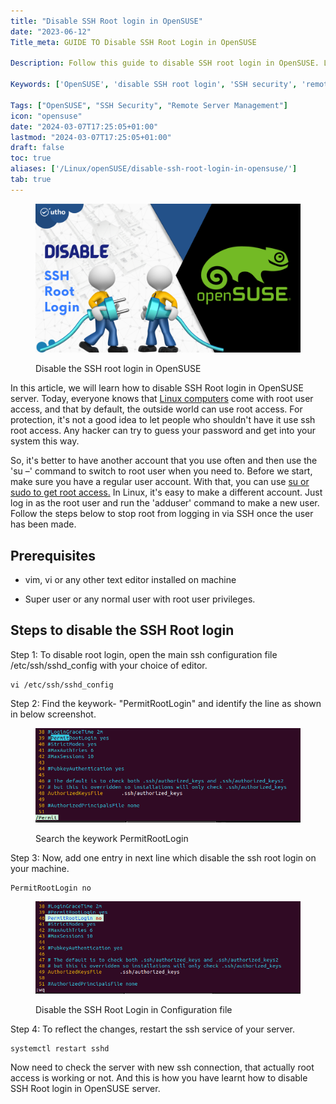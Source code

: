```yaml
---
title: "Disable SSH Root login in OpenSUSE"
date: "2023-06-12"
Title_meta: GUIDE TO Disable SSH Root Login in OpenSUSE

Description: Follow this guide to disable SSH root login in OpenSUSE. Learn how to enhance security by preventing direct root access via SSH, ensuring safer remote server management practices on your OpenSUSE system.

Keywords: ['OpenSUSE', 'disable SSH root login', 'SSH security', 'remote server management']

Tags: ["OpenSUSE", "SSH Security", "Remote Server Management"]
icon: "opensuse"
date: "2024-03-07T17:25:05+01:00"
lastmod: "2024-03-07T17:25:05+01:00" 
draft: false
toc: true
aliases: ['/Linux/openSUSE/disable-ssh-root-login-in-opensuse/']
tab: true
---
```


<figure>

![Disable the SSH root login in OpenSUSE](images/Disable-the-SSH-root-login-in-OpenSUSE.png)

<figcaption>

Disable the SSH root login in OpenSUSE

</figcaption>

</figure>

In this article, we will learn how to disable SSH Root login in OpenSUSE server. Today, everyone knows that [Linux computers](https://www.google.com/url?sa=t&rct=j&q=&esrc=s&source=web&cd=&cad=rja&uact=8&ved=2ahUKEwj_17O3pr3_AhVFSGwGHZpAAZsQFnoECBwQAQ&url=https%3A%2F%2Fwww.linux.org%2F&usg=AOvVaw0OoiTmQ34Do398976duTL0) come with root user access, and that by default, the outside world can use root access. For protection, it's not a good idea to let people who shouldn't have it use ssh root access. Any hacker can try to guess your password and get into your system this way.

So, it's better to have another account that you use often and then use the 'su –' command to switch to root user when you need to. Before we start, make sure you have a regular user account. With that, you can use [su or sudo to get root access.](https://utho.com/docs/tutorial/how-to-add-user-to-sudoers-or-sudo-group-in-centos-7-support-internal/) In Linux, it's easy to make a different account. Just log in as the root user and run the 'adduser' command to make a new user. Follow the steps below to stop root from logging in via SSH once the user has been made.

## Prerequisites

- vim, vi or any other text editor installed on machine

- Super user or any normal user with root user privileges.

## Steps to disable the SSH Root login

Step 1: To disable root login, open the main ssh configuration file /etc/ssh/sshd\_config with your choice of editor.

```
vi /etc/ssh/sshd_config
```
Step 2: Find the keywork- "PermitRootLogin" and identify the line as shown in below screenshot.

<figure>

![Search the keywork PermitRootLogin ](images/image-1082.png)

<figcaption>

Search the keywork PermitRootLogin

</figcaption>

</figure>

Step 3: Now, add one entry in next line which disable the ssh root login on your machine.

```
PermitRootLogin no
```
<figure>

![Disable the SSH Root Login in Configuration file](images/image-1083.png)

<figcaption>

Disable the SSH Root Login in Configuration file

</figcaption>

</figure>

Step 4: To reflect the changes, restart the ssh service of your server.

```
systemctl restart sshd
```
Now need to check the server with new ssh connection, that actually root access is working or not. And this is how you have learnt how to disable SSH Root login in OpenSUSE server.
